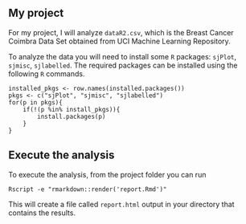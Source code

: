 ## My project

For my project, I will analyze `dataR2.csv`, which is the Breast Cancer Coimbra Data Set obtained from UCI Machine Learning Repository. 

To analyze the data you will need to install some `R` packages: `sjPlot`, `sjmisc`, `sjlabelled`. The required packages can be installed using the following `R` commands.

```{r class.source = "watch-out"}
installed_pkgs <- row.names(installed.packages())
pkgs <- c("sjPlot", "sjmisc", "sjlabelled")
for(p in pkgs){
	if(!(p %in% install_pkgs)){
		install.packages(p)
	}
}
```

## Execute the analysis

To execute the analysis, from the project folder you can run

```{r class.source = "watch-out"}
Rscript -e "rmarkdown::render('report.Rmd')"
```

This will create a file called `report.html` output in your directory that contains the results. 